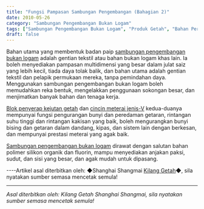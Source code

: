 ```yaml
---
title: "Fungsi Pampasan Sambungan Pengembangan (Bahagian 2)"
date: 2010-05-26
category: "Sambungan Pengembangan Bukan Logam"
tags: ["Sambungan Pengembangan Bukan Logam", "Produk Getah", "Bahan Perindustrian"]
draft: false
---
```


Bahan utama yang membentuk badan paip [sambungan pengembangan bukan logam](http://www.smpolymer.com/feijinshupengzhangjie/) adalah gentian tekstil atau bahan bukan logam khas lain. Ia boleh menyediakan pampasan multidimensi yang besar dalam julat saiz yang lebih kecil, tiada daya tolak balik, dan bahan utama adalah gentian tekstil dan pelapik permukaan mereka, tanpa pemindahan daya. Menggunakan sambungan pengembangan bukan logam boleh memudahkan reka bentuk, mengelakkan penggunaan sokongan besar, dan menjimatkan banyak bahan dan tenaga kerja.

[Blok penyerap kejutan getah](http://www.smpolymer.com/) dan [cincin meterai jenis-V](http://www.smpolymer.com/) kedua-duanya mempunyai fungsi pengurangan bunyi dan peredaman getaran, rintangan suhu tinggi dan rintangan kakisan yang baik, boleh mengurangkan bunyi bising dan getaran dalam dandang, kipas, dan sistem lain dengan berkesan, dan mempunyai prestasi meterai yang agak baik.

[Sambungan pengembangan bukan logam](http://www.smpolymer.com/feijinshupengzhangjie/) dirawat dengan salutan bahan polimer silikon organik dan fluorin, mampu menyediakan anjakan paksi, sudut, dan sisi yang besar, dan agak mudah untuk dipasang.

----Artikel asal diterbitkan oleh: ◆Shanghai Shangmai [Kilang Getah](http://www.smpolymer.com/)◆, sila nyatakan sumber semasa mencetak semula!

---

*Asal diterbitkan oleh: Kilang Getah Shanghai Shangmai, sila nyatakan sumber semasa mencetak semula!*